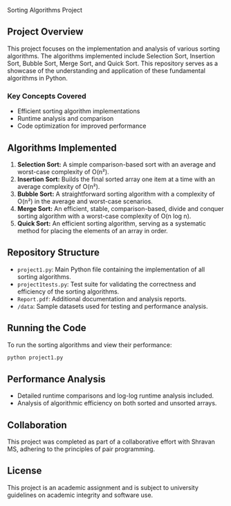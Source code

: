  Sorting Algorithms Project

## Project Overview
This project focuses on the implementation and analysis of various sorting algorithms. The algorithms implemented include Selection Sort, Insertion Sort, Bubble Sort, Merge Sort, and Quick Sort. This repository serves as a showcase of the understanding and application of these fundamental algorithms in Python.

### Key Concepts Covered
- Efficient sorting algorithm implementations
- Runtime analysis and comparison
- Code optimization for improved performance

## Algorithms Implemented
1. **Selection Sort:** A simple comparison-based sort with an average and worst-case complexity of O(n²).
2. **Insertion Sort:** Builds the final sorted array one item at a time with an average complexity of O(n²).
3. **Bubble Sort:** A straightforward sorting algorithm with a complexity of O(n²) in the average and worst-case scenarios.
4. **Merge Sort:** An efficient, stable, comparison-based, divide and conquer sorting algorithm with a worst-case complexity of O(n log n).
5. **Quick Sort:** An efficient sorting algorithm, serving as a systematic method for placing the elements of an array in order.

## Repository Structure
- `project1.py`: Main Python file containing the implementation of all sorting algorithms.
- `project1tests.py`: Test suite for validating the correctness and efficiency of the sorting algorithms.
- `Report.pdf`: Additional documentation and analysis reports.
- `/data`: Sample datasets used for testing and performance analysis.

## Running the Code
To run the sorting algorithms and view their performance:

```bash
python project1.py
```

## Performance Analysis
- Detailed runtime comparisons and log-log runtime analysis included.
- Analysis of algorithmic efficiency on both sorted and unsorted arrays.

## Collaboration
This project was completed as part of a collaborative effort with Shravan MS, adhering to the principles of pair programming.


## License
This project is an academic assignment and is subject to university guidelines on academic integrity and software use.


